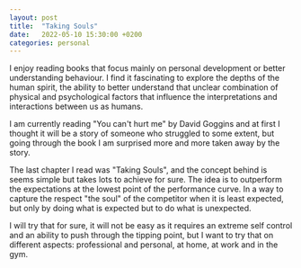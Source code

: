 ```yaml
---
layout: post
title:  "Taking Souls"
date:   2022-05-10 15:30:00 +0200
categories: personal
---
```

I enjoy reading books that focus mainly on personal development or better understanding behaviour. I find it fascinating to explore the depths of the human spirit, the ability to better understand that unclear combination of physical and psychological factors that influence the interpretations and interactions between us as humans.

I am currently reading "You can't hurt me" by David Goggins and at first I thought it will be a story of someone who struggled to some extent, but going through the book I am surprised more and more taken away by the story.

The last chapter I read was "Taking Souls", and the concept behind is seems simple but takes lots to achieve for sure. The idea is to outperform the expectations at the lowest point of the performance curve. In a way to capture the respect "the soul" of the competitor when it is least expected, but only by doing what is expected but to do what is unexpected.

I will try that for sure, it will not be easy as it requires an extreme self control and an ability to push through the tipping point, but I want to try that on different aspects: professional and personal, at home, at work and in the gym.